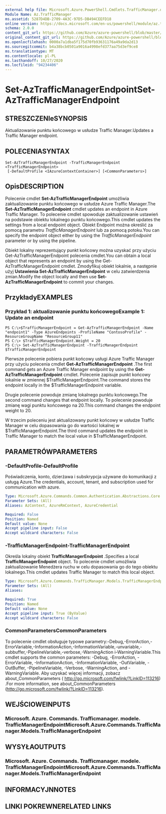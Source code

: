 ```yaml
---
external help file: Microsoft.Azure.PowerShell.Cmdlets.TrafficManager.dll-Help.xml
Module Name: Az.TrafficManager
ms.assetid: 5287D4DB-2709-4A3C-97D5-DB494CEEFD18
online version: https://docs.microsoft.com/en-us/powershell/module/az.trafficmanager/set-aztrafficmanagerendpoint
schema: 2.0.0
content_git_url: https://github.com/Azure/azure-powershell/blob/master/src/TrafficManager/TrafficManager/help/Set-AzTrafficManagerEndpoint.md
original_content_git_url: https://github.com/Azure/azure-powershell/blob/master/src/TrafficManager/TrafficManager/help/Set-AzTrafficManagerEndpoint.md
ms.openlocfilehash: 0000a7a1dba5f175d70fb93631176a49a9da2d13
ms.sourcegitcommit: b4a38bcb0501a9016a4998efd377aa75d3ef9ce8
ms.translationtype: MT
ms.contentlocale: pl-PL
ms.lasthandoff: 10/27/2020
ms.locfileid: "94234406"
---
```

# <span data-ttu-id="9a8bc-101">Set-AzTrafficManagerEndpoint</span><span class="sxs-lookup"><span data-stu-id="9a8bc-101">Set-AzTrafficManagerEndpoint</span></span>

## <span data-ttu-id="9a8bc-102">STRESZCZENIe</span><span class="sxs-lookup"><span data-stu-id="9a8bc-102">SYNOPSIS</span></span>
<span data-ttu-id="9a8bc-103">Aktualizowanie punktu końcowego w usłudze Traffic Manager.</span><span class="sxs-lookup"><span data-stu-id="9a8bc-103">Updates a Traffic Manager endpoint.</span></span>

## <span data-ttu-id="9a8bc-104">POLECENIA</span><span class="sxs-lookup"><span data-stu-id="9a8bc-104">SYNTAX</span></span>

```
Set-AzTrafficManagerEndpoint -TrafficManagerEndpoint <TrafficManagerEndpoint>
 [-DefaultProfile <IAzureContextContainer>] [<CommonParameters>]
```

## <span data-ttu-id="9a8bc-105">Opis</span><span class="sxs-lookup"><span data-stu-id="9a8bc-105">DESCRIPTION</span></span>
<span data-ttu-id="9a8bc-106">Polecenie cmdlet **Set-AzTrafficManagerEndpoint** umożliwia zaktualizowanie punktu końcowego w usłudze Azure Traffic Manager.</span><span class="sxs-lookup"><span data-stu-id="9a8bc-106">The **Set-AzTrafficManagerEndpoint** cmdlet updates an endpoint in Azure Traffic Manager.</span></span>
<span data-ttu-id="9a8bc-107">To polecenie cmdlet spowoduje zaktualizowanie ustawień na podstawie obiektu lokalnego punktu końcowego.</span><span class="sxs-lookup"><span data-stu-id="9a8bc-107">This cmdlet updates the settings from a local endpoint object.</span></span>
<span data-ttu-id="9a8bc-108">Obiekt Endpoint można określić za pomocą parametru *TrafficManagerEndpoint* lub za pomocą potoku.</span><span class="sxs-lookup"><span data-stu-id="9a8bc-108">You can specify the endpoint object either by using the *TrafficManagerEndpoint* parameter or by using the pipeline.</span></span>

<span data-ttu-id="9a8bc-109">Obiekt lokalny reprezentujący punkt końcowy można uzyskać przy użyciu Get-AzTrafficManagerEndpoint polecenia cmdlet.</span><span class="sxs-lookup"><span data-stu-id="9a8bc-109">You can obtain a local object that represents an endpoint by using the Get-AzTrafficManagerEndpoint cmdlet.</span></span>
<span data-ttu-id="9a8bc-110">Zmodyfikuj obiekt lokalnie, a następnie użyj **Ustawienia Set-AzTrafficManagerEndpoint** w celu zatwierdzenia zmian.</span><span class="sxs-lookup"><span data-stu-id="9a8bc-110">Modify the object locally and then use **Set-AzTrafficManagerEndpoint** to commit your changes.</span></span>

## <span data-ttu-id="9a8bc-111">Przykłady</span><span class="sxs-lookup"><span data-stu-id="9a8bc-111">EXAMPLES</span></span>

### <span data-ttu-id="9a8bc-112">Przykład 1: aktualizowanie punktu końcowego</span><span class="sxs-lookup"><span data-stu-id="9a8bc-112">Example 1: Update an endpoint</span></span>
```
PS C:\>$TrafficManagerEndpoint = Get-AzTrafficManagerEndpoint -Name "endpoint1" -Type AzureEndpoints -ProfileName "ContosoProfile" -ResourceGroupName "ResourceGroup11"
PS C:\> $TrafficManagerEndpoint.Weight = 20
PS C:\> Set-AzTrafficManagerEndpoint -TrafficManagerEndpoint $TrafficManagerEndpoint
```

<span data-ttu-id="9a8bc-113">Pierwsze polecenie pobiera punkt końcowy usługi Azure Traffic Manager przy użyciu polecenia cmdlet **Get-AzTrafficManagerEndpoint** .</span><span class="sxs-lookup"><span data-stu-id="9a8bc-113">The first command gets an Azure Traffic Manager endpoint by using the **Get-AzTrafficManagerEndpoint** cmdlet.</span></span>
<span data-ttu-id="9a8bc-114">Polecenie zapisuje punkt końcowy lokalnie w zmiennej $TrafficManagerEndpoint.</span><span class="sxs-lookup"><span data-stu-id="9a8bc-114">The command stores the endpoint locally in the $TrafficManagerEndpoint variable.</span></span>

<span data-ttu-id="9a8bc-115">Drugie polecenie powoduje zmianę lokalnego punktu końcowego.</span><span class="sxs-lookup"><span data-stu-id="9a8bc-115">The second command changes that endpoint locally.</span></span>
<span data-ttu-id="9a8bc-116">To polecenie powoduje zmianę wagi punktu końcowego na 20.</span><span class="sxs-lookup"><span data-stu-id="9a8bc-116">This command changes the endpoint weight to 20.</span></span>

<span data-ttu-id="9a8bc-117">W trzecim poleceniu jest aktualizowany punkt końcowy w usłudze Traffic Manager w celu dopasowania go do wartości lokalnej w $TrafficManagerEndpoint.</span><span class="sxs-lookup"><span data-stu-id="9a8bc-117">The third command updates the endpoint in Traffic Manager to match the local value in $TrafficManagerEndpoint.</span></span>

## <span data-ttu-id="9a8bc-118">PARAMETRÓW</span><span class="sxs-lookup"><span data-stu-id="9a8bc-118">PARAMETERS</span></span>

### <span data-ttu-id="9a8bc-119">-DefaultProfile</span><span class="sxs-lookup"><span data-stu-id="9a8bc-119">-DefaultProfile</span></span>
<span data-ttu-id="9a8bc-120">Poświadczenia, konto, dzierżawa i subskrypcja używane do komunikacji z usługą Azure.</span><span class="sxs-lookup"><span data-stu-id="9a8bc-120">The credentials, account, tenant, and subscription used for communication with azure.</span></span>

```yaml
Type: Microsoft.Azure.Commands.Common.Authentication.Abstractions.Core.IAzureContextContainer
Parameter Sets: (All)
Aliases: AzContext, AzureRmContext, AzureCredential

Required: False
Position: Named
Default value: None
Accept pipeline input: False
Accept wildcard characters: False
```

### <span data-ttu-id="9a8bc-121">-TrafficManagerEndpoint</span><span class="sxs-lookup"><span data-stu-id="9a8bc-121">-TrafficManagerEndpoint</span></span>
<span data-ttu-id="9a8bc-122">Określa lokalny obiekt **TrafficManagerEndpoint** .</span><span class="sxs-lookup"><span data-stu-id="9a8bc-122">Specifies a local **TrafficManagerEndpoint** object.</span></span>
<span data-ttu-id="9a8bc-123">To polecenie cmdlet umożliwia zaktualizowanie Menedżera ruchu w celu dopasowania go do tego obiektu lokalnego.</span><span class="sxs-lookup"><span data-stu-id="9a8bc-123">This cmdlet updates Traffic Manager to match this local object.</span></span>

```yaml
Type: Microsoft.Azure.Commands.TrafficManager.Models.TrafficManagerEndpoint
Parameter Sets: (All)
Aliases:

Required: True
Position: Named
Default value: None
Accept pipeline input: True (ByValue)
Accept wildcard characters: False
```

### <span data-ttu-id="9a8bc-124">CommonParameters</span><span class="sxs-lookup"><span data-stu-id="9a8bc-124">CommonParameters</span></span>
<span data-ttu-id="9a8bc-125">To polecenie cmdlet obsługuje typowe parametry:-Debug,-ErrorAction,-ErrorVariable,-InformationAction,-InformationVariable,-unvariable,-subbuffer,-PipelineVariable,-verbose,-WarningAction i-WarningVariable.</span><span class="sxs-lookup"><span data-stu-id="9a8bc-125">This cmdlet supports the common parameters: -Debug, -ErrorAction, -ErrorVariable, -InformationAction, -InformationVariable, -OutVariable, -OutBuffer, -PipelineVariable, -Verbose, -WarningAction, and -WarningVariable.</span></span> <span data-ttu-id="9a8bc-126">Aby uzyskać więcej informacji, zobacz about_CommonParameters ( http://go.microsoft.com/fwlink/?LinkID=113216) .</span><span class="sxs-lookup"><span data-stu-id="9a8bc-126">For more information, see about_CommonParameters (http://go.microsoft.com/fwlink/?LinkID=113216).</span></span>

## <span data-ttu-id="9a8bc-127">WEJŚCIOWE</span><span class="sxs-lookup"><span data-stu-id="9a8bc-127">INPUTS</span></span>

### <span data-ttu-id="9a8bc-128">Microsoft. Azure. Commands. Trafficmanager. modele. TrafficManagerEndpoint</span><span class="sxs-lookup"><span data-stu-id="9a8bc-128">Microsoft.Azure.Commands.TrafficManager.Models.TrafficManagerEndpoint</span></span>

## <span data-ttu-id="9a8bc-129">WYSYŁA</span><span class="sxs-lookup"><span data-stu-id="9a8bc-129">OUTPUTS</span></span>

### <span data-ttu-id="9a8bc-130">Microsoft. Azure. Commands. Trafficmanager. modele. TrafficManagerEndpoint</span><span class="sxs-lookup"><span data-stu-id="9a8bc-130">Microsoft.Azure.Commands.TrafficManager.Models.TrafficManagerEndpoint</span></span>

## <span data-ttu-id="9a8bc-131">INFORMACYJN</span><span class="sxs-lookup"><span data-stu-id="9a8bc-131">NOTES</span></span>

## <span data-ttu-id="9a8bc-132">LINKI POKREWNE</span><span class="sxs-lookup"><span data-stu-id="9a8bc-132">RELATED LINKS</span></span>
